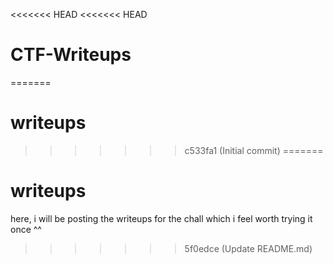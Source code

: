 <<<<<<< HEAD
<<<<<<< HEAD
# CTF-Writeups
=======
# writeups
>>>>>>> c533fa1 (Initial commit)
=======
# writeups
here, i will be posting the writeups for the chall which i feel worth trying it once ^^
>>>>>>> 5f0edce (Update README.md)
